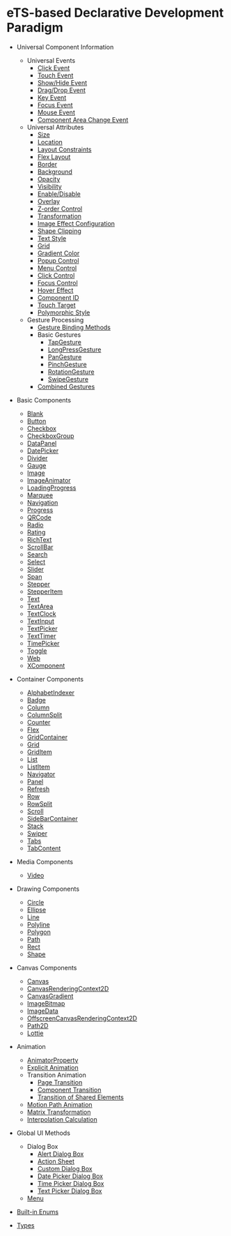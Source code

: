 # eTS-based Declarative Development Paradigm

- Universal Component Information
    - Universal Events
        - [Click Event](ts-universal-events-click.md)
        - [Touch Event](ts-universal-events-touch.md)
        - [Show/Hide Event](ts-universal-events-show-hide.md)
        - [Drag/Drop Event](ts-universal-events-drag-drop.md)
        - [Key Event](ts-universal-events-key.md)
        - [Focus Event](ts-universal-focus-event.md)
        - [Mouse Event](ts-universal-mouse-key.md)
        - [Component Area Change Event](ts-universal-component-area-change-event.md)
    - Universal Attributes
        - [Size](ts-universal-attributes-size.md)
        - [Location](ts-universal-attributes-location.md)
        - [Layout Constraints](ts-universal-attributes-layout-constraints.md)
        - [Flex Layout](ts-universal-attributes-flex-layout.md)
        - [Border](ts-universal-attributes-border.md)
        - [Background](ts-universal-attributes-background.md)
        - [Opacity](ts-universal-attributes-opacity.md)
        - [Visibility](ts-universal-attributes-visibility.md)
        - [Enable/Disable](ts-universal-attributes-enable.md)
        - [Overlay](ts-universal-attributes-overlay.md)
        - [Z-order Control](ts-universal-attributes-z-order.md)
        - [Transformation](ts-universal-attributes-transformation.md)
        - [Image Effect Configuration](ts-universal-attributes-image-effect.md)
        - [Shape Clipping](ts-universal-attributes-sharp-clipping.md)
        - [Text Style](ts-universal-attributes-text-style.md)
        - [Grid](ts-universal-attributes-grid.md)
        - [Gradient Color](ts-universal-attributes-gradient-color.md)
        - [Popup Control](ts-universal-attributes-popup.md)
        - [Menu Control](ts-universal-attributes-menu.md)
        - [Click Control](ts-universal-attributes-click.md)
        - [Focus Control](ts-universal-attributes-focus.md)
        - [Hover Effect](ts-universal-attributes-hover-effect.md)
        - [Component ID](ts-universal-attributes-component-id.md)
        - [Touch Target](ts-universal-attributes-touch-target.md)
        - [Polymorphic Style](ts-universal-attributes-polymorphic-style.md)
    - Gesture Processing
        - [Gesture Binding Methods](ts-gesture-settings.md)
        - Basic Gestures
            - [TapGesture](ts-basic-gestures-tapgesture.md)
            - [LongPressGesture](ts-basic-gestures-longpressgesture.md)
            - [PanGesture](ts-basic-gestures-pangesture.md)
            - [PinchGesture](ts-basic-gestures-pinchgesture.md)
            - [RotationGesture](ts-basic-gestures-rotationgesture.md)
            - [SwipeGesture](ts-basic-gestures-swipegesture.md)
        - [Combined Gestures](ts-combined-gestures.md)
- Basic Components
     - [Blank](ts-basic-components-blank.md)
     - [Button](ts-basic-components-button.md)
     - [Checkbox](ts-basic-components-checkbox.md)
     - [CheckboxGroup](ts-basic-components-checkboxgroup.md)
     - [DataPanel](ts-basic-components-datapanel.md)
     - [DatePicker](ts-basic-components-datepicker.md)
     - [Divider](ts-basic-components-divider.md)
     - [Gauge](ts-basic-components-gauge.md)
     - [Image](ts-basic-components-image.md)
     - [ImageAnimator](ts-basic-components-imageanimator.md)
     - [LoadingProgress](ts-basic-components-loadingprogress.md)
     - [Marquee](ts-basic-components-marquee.md)
     - [Navigation](ts-basic-components-navigation.md)
     - [Progress](ts-basic-components-progress.md)
     - [QRCode](ts-basic-components-qrcode.md)
     - [Radio](ts-basic-components-radio.md)
     - [Rating](ts-basic-components-rating.md)
     - [RichText](ts-basic-components-richtext.md)
     - [ScrollBar](ts-basic-components-scrollbar.md)
     - [Search](ts-basic-components-search.md)
     - [Select](ts-basic-components-select.md)
     - [Slider](ts-basic-components-slider.md)
     - [Span](ts-basic-components-span.md)
     - [Stepper](ts-basic-components-stepper.md)
     - [StepperItem](ts-basic-components-stepperitem.md)
     - [Text](ts-basic-components-text.md)
     - [TextArea](ts-basic-components-textarea.md)
     - [TextClock](ts-basic-components-textclock.md)
     - [TextInput](ts-basic-components-textinput.md)
     - [TextPicker](ts-basic-components-textpicker.md)
     - [TextTimer](ts-basic-components-texttimer.md)
     - [TimePicker](ts-basic-components-timepicker.md)
     - [Toggle](ts-basic-components-toggle.md)
     - [Web](ts-basic-components-web.md)
     - [XComponent](ts-basic-components-xcomponent.md)
- Container Components
    - [AlphabetIndexer](ts-container-alphabet-indexer.md)
    - [Badge](ts-container-badge.md)
    - [Column](ts-container-column.md)
    - [ColumnSplit](ts-container-columnsplit.md)
    - [Counter](ts-container-counter.md)
    - [Flex](ts-container-flex.md)
    - [GridContainer](ts-container-gridcontainer.md)
    - [Grid](ts-container-grid.md)
    - [GridItem](ts-container-griditem.md)
    - [List](ts-container-list.md)
    - [ListItem](ts-container-listitem.md)
    - [Navigator](ts-container-navigator.md)        
    - [Panel](ts-container-panel.md)
    - [Refresh](ts-container-refresh.md)
    - [Row](ts-container-row.md)
    - [RowSplit](ts-container-rowsplit.md)
    - [Scroll](ts-container-scroll.md)        
    - [SideBarContainer](ts-container-sidebarcontainer.md)
    - [Stack](ts-container-stack.md)
    - [Swiper](ts-container-swiper.md)
    - [Tabs](ts-container-tabs.md)
    - [TabContent](ts-container-tabcontent.md)
- Media Components

    - [Video](ts-media-components-video.md)
- Drawing Components
    - [Circle](ts-drawing-components-circle.md)
    - [Ellipse](ts-drawing-components-ellipse.md)
    - [Line](ts-drawing-components-line.md)
    - [Polyline](ts-drawing-components-polyline.md)
    - [Polygon](ts-drawing-components-polygon.md)
    - [Path](ts-drawing-components-path.md)
    - [Rect](ts-drawing-components-rect.md)
    - [Shape](ts-drawing-components-shape.md)
- Canvas Components
    - [Canvas](ts-components-canvas-canvas.md)
    - [CanvasRenderingContext2D](ts-canvasrenderingcontext2d.md)
    - [CanvasGradient](ts-components-canvas-canvasgradient.md)
    - [ImageBitmap](ts-components-canvas-imagebitmap.md)
    - [ImageData](ts-components-canvas-imagedata.md)
    - [OffscreenCanvasRenderingContext2D](ts-offscreencanvasrenderingcontext2d.md)
    - [Path2D](ts-components-canvas-path2d.md)
    - [Lottie](ts-components-canvas-lottie.md)

- Animation
    - [AnimatorProperty](ts-animatorproperty.md)
    - [Explicit Animation](ts-explicit-animation.md)
    - Transition Animation
        - [Page Transition](ts-page-transition-animation.md)
        - [Component Transition](ts-transition-animation-component.md)
        - [Transition of Shared Elements](ts-transition-animation-shared-elements.md)
    - [Motion Path Animation](ts-motion-path-animation.md)
    - [Matrix Transformation](ts-matrix-transformation.md)
    - [Interpolation Calculation](ts-interpolation-calculation.md)

- Global UI Methods
    - Dialog Box
        - [Alert Dialog Box](ts-methods-alert-dialog-box.md)
        - [Action Sheet](ts-methods-action-sheet.md)
        - [Custom Dialog Box](ts-methods-custom-dialog-box.md)
        - [Date Picker Dialog Box](ts-methods-datepicker-dialog.md)
        - [Time Picker Dialog Box](ts-methods-timepicker-dialog.md)
        - [Text Picker Dialog Box](ts-methods-textpicker-dialog.md)
    - [Menu](ts-methods-menu.md)
- [Built-in Enums](ts-appendix-enums.md)
- [Types](ts-types.md)
